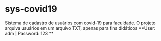 # sys-covid19
Sistema de cadastro de usuários com covid-19 para faculdade.
O projeto arquiva usuários em um arquivo TXT, apenas para fins didáticos
 **User: adm | 
 Password: 123 **
